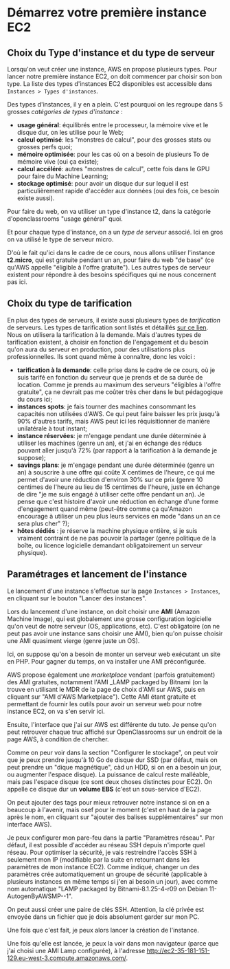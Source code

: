 # Démarrez votre première instance EC2

## Choix du Type d'instance et du type de serveur

Lorsqu'on veut créer une instance, AWS en propose plusieurs types. Pour lancer notre première instance EC2, on doit commencer par choisir son bon type.
La liste des types d'instances EC2 disponibles est accessible dans `Instances > Types d'instances`.

Des types d'instances, il y en a plein. C'est pourquoi on les regroupe dans 5 grosses _catégories de types d'instance_ :

- **usage général**: équilibrés entre le processeur, la mémoire vive et le disque dur, on les utilise pour le Web;
- **calcul optimisé**: les "monstres de calcul", pour des grosses stats ou grosses perfs quoi;
- **mémoire optimisée**: pour les cas où on a besoin de plusieurs To de mémoire vive (oui ça existe);
- **calcul accéléré**: autres "monstres de calcul", cette fois dans le GPU pour faire du Machine Learning;
- **stockage optimisé**: pour avoir un disque dur sur lequel il est particulièrement rapide d'accéder aux données (oui des fois, ce besoin existe aussi).

Pour faire du web, on va utiliser un type d'instance t2, dans la catégorie d'openclassrooms "usage général" quoi.

Et pour chaque type d'instance, on a un _type de serveur_ associé. Ici en gros on va utilisé le type de serveur micro.

D'où le fait qu'ici dans le cadre de ce cours, nous allons utiliser l'instance **t2.micro**, qui est gratuite pendant un an, pour faire du web "de base" (ce qu'AWS appelle "éligible à l'offre gratuite"). Les autres types de serveur existent pour répondre à des besoins spécifiques qui ne nous concernent pas ici.

## Choix du type de tarification

En plus des types de serveurs, il existe aussi plusieurs types de _tarification_ de serveurs. Les types de tarification sont listés et détaillés [sur ce lien](https://aws.amazon.com/fr/ec2/pricing/). Nous on utilisera la tarification à la demande. Mais d'autres types de tarification existent, à choisir en fonction de l'engagement et du besoin qu'on aura du serveur en production, pour des utilisations plus professionnelles. Ils sont quand même à connaître, donc les voici :

- **tarification à la demande**: celle prise dans le cadre de ce cours, où je suis tarifé en fonction du serveur que je prends et de sa durée de location. Comme je prends au maximum des serveurs "éligibles à l'offre gratuite", ça ne devrait pas me coûter très cher dans le but pédagogique du cours ici;
- **instances spots**: je fais tourner des machines consommant les capacités non utilisées d'AWS. Ce qui peut faire baisser les prix jusqu'à 90% d'autres tarifs, mais AWS peut ici les réquisitionner de manière unilatérale à tout instant;
- **instance réservées**: je m'engage pendant une durée déterminée à utiliser les machines (genre un an), et j'ai en échange des réducs pouvant aller jusqu'à 72% (par rapport à la tarification à la demande je suppose);
- **savings plans**: je m'engage pendant une durée déterminée (genre un an) à souscrire à une offre qui coûte X centimes de l'heure, ce qui me permet d'avoir une réduction d'environ 30% sur ce prix (genre 10 centimes de l'heure au lieu de 15 centimes de l'heure, juste en échange de dire "je me suis engagé à utiliser cette offre pendant un an). Je pense que c'est histoire d'avoir une réduction en échange d'une forme d'engagement quand même (peut-être comme ça qu'Amazon encourage à utiliser un peu plus leurs services en mode "dans un an ce sera plus cher" ?);
- **hôtes dédiés** : je réserve la machine physique entière, si je suis vraiment contraint de ne pas pouvoir la partager (genre politique de la boîte, ou licence logicielle demandant obligatoirement un serveur physique).

## Paramétrages et lancement de l'instance

Le lancement d'une instance s'effectue sur la page `Instances > Instances`, en cliquant sur le bouton "Lancer des instances".

Lors du lancement d'une instance, on doit choisir une **AMI** (Amazon Machine Image), qui est globalement une grosse configuration logicielle qu'on veut de notre serveur (OS, applications, etc). C'est obligatoire (on ne peut pas avoir une instance sans choisir une AMI), bien qu'on puisse choisir une AMI quasiment vierge (genre juste un OS).

Ici, on suppose qu'on a besoin de monter un serveur web exécutant un site en PHP. Pour gagner du temps, on va installer une AMI préconfigurée.

AWS propose également une _marketplace_ vendant (parfois gratuitement) des AMI gratuites, notamment l'AMI _LAMP packaged by Bitnami (on la trouve en utilisant le MDR de la page de choix d'AMI sur AWS, puis en cliquant sur "AMI d'AWS Marketplace").
Cette AMI étant gratuite et permettant de fournir les outils pour avoir un serveur web pour notre instance EC2, on va s'en servir ici.

Ensuite, l'interface que j'ai sur AWS est différente du tuto. Je pense qu'on peut retrouver chaque truc affiché sur OpenClassrooms sur un endroit de la page AWS, à condition de chercher.

Comme on peur voir dans la section "Configurer le stockage", on peut voir que je peux prendre jusqu'à 10 Go de disque dur SSD (par défaut, mais on peut prendre un "dique magnétique", càd un HDD, si on en a besoin un jour, ou augmenter l'espace disque). La puissance de calcul reste malléable, mais pas l'espace disque (ce sont deux choses distinctes pour EC2). On appelle ce disque dur un **volume EBS** (c'est un sous-service d'EC2).

On peut ajouter des tags pour mieux retrouver notre instance si on en a beaucoup à l'avenir, mais osef pour le moment (c'est en haut de la page après le nom, en cliquant sur "ajouter des balises supplémentaires" sur mon interface AWS).

Je peux configurer mon pare-feu dans la partie "Paramètres réseau". Par défaut, il est possible d'accéder au réseau SSH depuis n'importe quel réseau. Pour optimiser la sécurité, je vais restreindre l'accès SSH à seulement mon IP (modifiable par la suite en retournant dans les paramètres de mon instance EC2). Comme indiqué, changer un des paramètres crée automatiquement un groupe de sécurité (applicable à plusieurs instances en même temps si j'en ai besoin un jour), avec comme nom automatique "LAMP packaged by Bitnami-8.1.25-4-r09 on Debian 11-AutogenByAWSMP--1".

On peut aussi créer une paire de clés SSH. Attention, la clé privée est envoyée dans un fichier que je dois absolument garder sur mon PC.

Une fois que c'est fait, je peux alors lancer la création de l'instance.

Une fois qu'elle est lancée, je peux la voir dans mon navigateur (parce que j'ai choisi une AMI Lamp configurée), à l'adresse <http://ec2-35-181-151-129.eu-west-3.compute.amazonaws.com/>.
